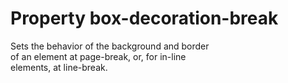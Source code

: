 # Property box-decoration-break

Sets the behavior of the background and border  
of an element at page-break, or, for  in-line  
elements, at line-break.  
